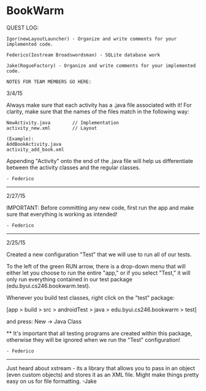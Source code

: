 # BookWarm

QUEST LOG:
~~~~~~~~~~
Igor(newLayoutLauncher) - Organize and write comments for your implemented code.

Federico(Iostream Broadswordsman) - SQLite database work

Jake(RogueFactory) - Organize and write comments for your implemented code.

NOTES FOR TEAM MEMBERS GO HERE:
~~~~~~~~~~~~~~~~~~~~~~~~~~~~~~~

3/4/15

Always make sure that each activity has a .java file associated with it! For clarity, make sure
that the names of the files match in the following way:

    NewActivity.java        // Implementation
    activity_new.xml        // Layout

    (Example):
    AddBookActivity.java
    activity_add_book.xml

Appending "Activity" onto the end of the .java file will help us differentiate between the
activity classes and the regular classes.

    - Federico

---------------------------------------------------------------------------------------------------
2/27/15

IMPORTANT: Before committing any new code, first run the app and make sure
that everything is working as intended!

    - Federico

---------------------------------------------------------------------------------------------------
2/25/15

Created a new configuration "Test" that we will use to run all of our tests.

To the left of the green RUN arrow, there is a drop-down menu that will either 
let you choose to run the entire "app," or if you select "Test," it will only 
run everything contained in our test package (edu.byui.cs246.bookwarm.test).

Whenever you build test classes, right click on the "test" package:

[app > build > src > androidTest > java > edu.byui.cs246.bookwarm > test]

and press: New -> Java Class


** It's important that all testing programs are created within this package, 
otherwise they will be ignored when we run the "Test" configuration!

    - Federico
---------------------------------------------------------------------------------------------------

Just heard about xstream - its a library that allows you to pass in an object (even custom objects) and stores it as an XML file. Might make things pretty easy on us for file formatting.
-Jake

